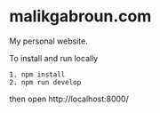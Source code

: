 # malikgabroun.com

My personal website.

To install and run locally

```
1. npm install
2. npm run develop
```

then open http://localhost:8000/
